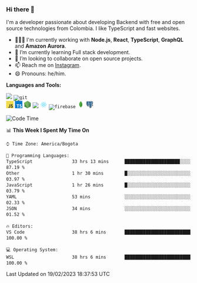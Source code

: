 ### Hi there 👋

I'm a developer passionate about developing Backend with free and open source technologies from Colombia. I like TypeScript and fast websites.

- 👨🏽‍💻 I'm currently working with **Node.js**, **React**, **TypeScript**, **GraphQL** and **Amazon Aurora**.
- 🌱 I’m currently learning Full stack development.
- 🚀 I’m looking to collaborate on open source projects.
- 📫   Reach me on [Instagram](https://instagram.com/nexckycort).
- 😄  Pronouns: he/him.

**Languages and Tools:**  

<code><img height="20"  src="https://upload.wikimedia.org/wikipedia/commons/2/2d/Visual_Studio_Code_1.18_icon.svg"></code>
<code><img src="https://www.vectorlogo.zone/logos/git-scm/git-scm-icon.svg" alt="git" height="20"/> </code>
<code><img height="20" src="https://raw.githubusercontent.com/github/explore/80688e429a7d4ef2fca1e82350fe8e3517d3494d/topics/javascript/javascript.png"></code>
<code><img height="20" src="https://raw.githubusercontent.com/github/explore/80688e429a7d4ef2fca1e82350fe8e3517d3494d/topics/typescript/typescript.png"></code>
<code><img height="20" src="https://raw.githubusercontent.com/github/explore/80688e429a7d4ef2fca1e82350fe8e3517d3494d/topics/nodejs/nodejs.png"></code>
<code><img height="20" src="https://deno.land/logo.svg"></code>
<code><img height="20" src="https://raw.githubusercontent.com/github/explore/80688e429a7d4ef2fca1e82350fe8e3517d3494d/topics/react/react.png"></code>
<code><img src="https://www.vectorlogo.zone/logos/firebase/firebase-icon.svg" alt="firebase"  height="20"/></code>
<code><img src="https://raw.githubusercontent.com/devicons/devicon/master/icons/mongodb/mongodb-original.svg"  height="20"/></code>
<code><img src="https://raw.githubusercontent.com/devicons/devicon/master/icons/postgresql/postgresql-original.svg" height="20"/></code>

<!--START_SECTION:waka-->
![Code Time](http://img.shields.io/badge/Code%20Time-2%2C915%20hrs-blue)

📊 **This Week I Spent My Time On** 

```text
⌚︎ Time Zone: America/Bogota

💬 Programming Languages: 
TypeScript               33 hrs 13 mins      █████████████████████░░░░   87.19 % 
Other                    1 hr 30 mins        █░░░░░░░░░░░░░░░░░░░░░░░░   03.97 % 
JavaScript               1 hr 26 mins        █░░░░░░░░░░░░░░░░░░░░░░░░   03.79 % 
YAML                     53 mins             ░░░░░░░░░░░░░░░░░░░░░░░░░   02.33 % 
JSON                     34 mins             ░░░░░░░░░░░░░░░░░░░░░░░░░   01.52 % 

🔥 Editors: 
VS Code                  38 hrs 6 mins       █████████████████████████   100.00 % 

💻 Operating System: 
WSL                      38 hrs 6 mins       █████████████████████████   100.00 % 

```


 Last Updated on 19/02/2023 18:37:53 UTC
<!--END_SECTION:waka-->
